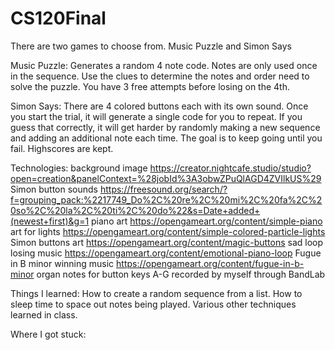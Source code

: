 # CS120Final

There are two games to choose from.
Music Puzzle and Simon Says

Music Puzzle:
  Generates a random 4 note code.
  Notes are only used once in the sequence.
  Use the clues to determine the notes and order need to solve the puzzle.
  You have 3 free attempts before losing on the 4th.

Simon Says:
  There are 4 colored buttons each with its own sound.
  Once you start the trial, it will generate a single code for you to repeat.
  If you guess that correctly, it will get harder by randomly making a new sequence and adding an additional note each time.
  The goal is to keep going until you fail.
  Highscores are kept.

Technologies:
  background image https://creator.nightcafe.studio/studio?open=creation&panelContext=%28jobId%3A3obwZPuQlAGD4ZVIlkUS%29
  Simon button sounds https://freesound.org/search/?f=grouping_pack:%2217749_Do%2C%20re%2C%20mi%2C%20fa%2C%20so%2C%20la%2C%20ti%2C%20do%22&s=Date+added+(newest+first)&g=1
  piano art https://opengameart.org/content/simple-piano
  art for lights https://opengameart.org/content/simple-colored-particle-lights
  Simon buttons art https://opengameart.org/content/magic-buttons
  sad loop losing music https://opengameart.org/content/emotional-piano-loop
  Fugue in B minor winning music https://opengameart.org/content/fugue-in-b-minor
  organ notes for button keys A-G recorded by myself through BandLab

Things I learned:
  How to create a random sequence from a list.
  How to sleep time to space out notes being played.
  Various other techniques learned in class.

Where I got stuck:
  
